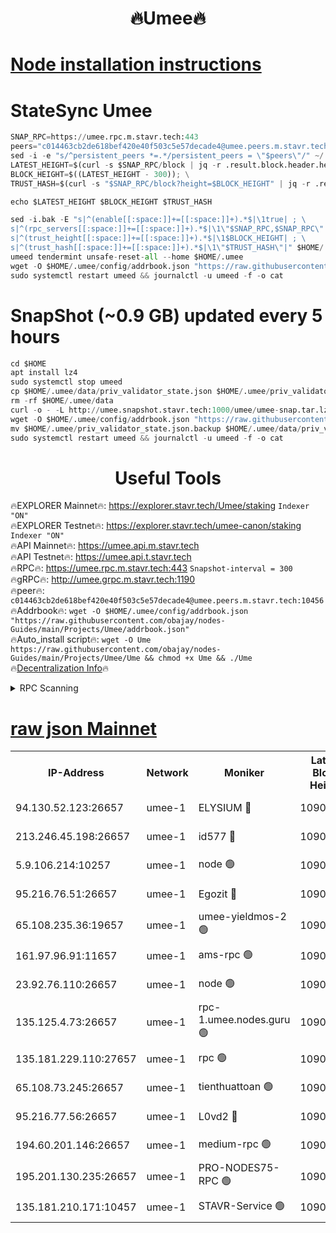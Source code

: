 <h1 align="center"> 🔥Umee🔥</h1>


[Node installation instructions](https://github.com/obajay/nodes-Guides/tree/main/Projects/Umee)
=
# StateSync Umee
```python
SNAP_RPC=https://umee.rpc.m.stavr.tech:443
peers="c014463cb2de618bef420e40f503c5e57decade4@umee.peers.m.stavr.tech:10456"
sed -i -e "s/^persistent_peers *=.*/persistent_peers = \"$peers\"/" ~/.umee/config/config.toml
LATEST_HEIGHT=$(curl -s $SNAP_RPC/block | jq -r .result.block.header.height); \
BLOCK_HEIGHT=$((LATEST_HEIGHT - 300)); \
TRUST_HASH=$(curl -s "$SNAP_RPC/block?height=$BLOCK_HEIGHT" | jq -r .result.block_id.hash)

echo $LATEST_HEIGHT $BLOCK_HEIGHT $TRUST_HASH

sed -i.bak -E "s|^(enable[[:space:]]+=[[:space:]]+).*$|\1true| ; \
s|^(rpc_servers[[:space:]]+=[[:space:]]+).*$|\1\"$SNAP_RPC,$SNAP_RPC\"| ; \
s|^(trust_height[[:space:]]+=[[:space:]]+).*$|\1$BLOCK_HEIGHT| ; \
s|^(trust_hash[[:space:]]+=[[:space:]]+).*$|\1\"$TRUST_HASH\"|" $HOME/.umee/config/config.toml
umeed tendermint unsafe-reset-all --home $HOME/.umee
wget -O $HOME/.umee/config/addrbook.json "https://raw.githubusercontent.com/obajay/nodes-Guides/main/Projects/Umee/addrbook.json"
sudo systemctl restart umeed && journalctl -u umeed -f -o cat
```
# SnapShot (~0.9 GB) updated every 5 hours
```python
cd $HOME
apt install lz4
sudo systemctl stop umeed
cp $HOME/.umee/data/priv_validator_state.json $HOME/.umee/priv_validator_state.json.backup
rm -rf $HOME/.umee/data
curl -o - -L http://umee.snapshot.stavr.tech:1000/umee/umee-snap.tar.lz4 | lz4 -c -d - | tar -x -C $HOME/.umee --strip-components 2
wget -O $HOME/.umee/config/addrbook.json "https://raw.githubusercontent.com/obajay/nodes-Guides/main/Projects/Umee/addrbook.json"
mv $HOME/.umee/priv_validator_state.json.backup $HOME/.umee/data/priv_validator_state.json
sudo systemctl restart umeed && journalctl -u umeed -f -o cat
```
 <h1 align="center"> Useful Tools</h1>

🔥EXPLORER Mainnet🔥:      https://explorer.stavr.tech/Umee/staking             `Indexer "ON"` \
🔥EXPLORER Testnet🔥:        https://explorer.stavr.tech/umee-canon/staking      `Indexer "ON"` \
🔥API Mainnet🔥:                   https://umee.api.m.stavr.tech \
🔥API Testnet🔥:                     https://umee.api.t.stavr.tech \
🔥RPC🔥:                           https://umee.rpc.m.stavr.tech:443                     `Snapshot-interval = 300` \
🔥gRPC🔥:                              http://umee.grpc.m.stavr.tech:1190 \
🔥peer🔥:                     `c014463cb2de618bef420e40f503c5e57decade4@umee.peers.m.stavr.tech:10456` \
🔥Addrbook🔥:    ```wget -O $HOME/.umee/config/addrbook.json "https://raw.githubusercontent.com/obajay/nodes-Guides/main/Projects/Umee/addrbook.json"``` \
🔥Auto_install script🔥: ```wget -O Ume https://raw.githubusercontent.com/obajay/nodes-Guides/main/Projects/Umee/Ume && chmod +x Ume && ./Ume``` \
🔥[Decentralization Info](https://github.com/obajay/StateSync-snapshots/tree/main/Projects/Umee/Decentralization)🔥

<details>
<summary>RPC Scanning</summary>

<h2 align="center"> We scan nodes in real time every 4 hours. And we provide the final result of RPC endpoints.
We cannot influence the operation of these nodes in any way. </h2>


```python
If Voting Power is higher than 0 --> then the Node is a validator of the network and may be subject to attack and be a potential threat to the chain.
```
```python
We marked such validators with a red symbol
```

</details>

[raw json Mainnet](https://rpc-check.umeem.stavr.tech/umeem/rpc-umeem-result.json)
=



<table><tr><th>IP-Address</th><th>Network</th><th>Moniker</th><th>Latest Block Height</th><th>Earliest Block Height</th><th>Catching Up</th><th>Tx Index</th><th>Voting Power</th><th>Scan Time</th></tr><tr><td>94.130.52.123:26657</td><td>umee-1</td><td>ELYSIUM 🔴</td><td>10909038</td><td>3216011</td><td>False</td><td>on</td><td>23171290</td><td>2024-03-07T06:49:15.879750400UTC</td></tr><tr><td>213.246.45.198:26657</td><td>umee-1</td><td>id577 🔴</td><td>10909026</td><td>7100001</td><td>False</td><td>on</td><td>35124362</td><td>2024-03-07T06:48:05.043990659UTC</td></tr><tr><td>5.9.106.214:10257</td><td>umee-1</td><td>node 🟢</td><td>10909034</td><td>7942001</td><td>False</td><td>on</td><td>0</td><td>2024-03-07T06:48:54.875623784UTC</td></tr><tr><td>95.216.76.51:26657</td><td>umee-1</td><td>Egozit 🔴</td><td>10909038</td><td>8262001</td><td>False</td><td>off</td><td>38518960</td><td>2024-03-07T06:49:15.603774856UTC</td></tr><tr><td>65.108.235.36:19657</td><td>umee-1</td><td>umee-yieldmos-2 🟢</td><td>10909018</td><td>9575548</td><td>False</td><td>on</td><td>0</td><td>2024-03-07T06:47:21.622998908UTC</td></tr><tr><td>161.97.96.91:11657</td><td>umee-1</td><td>ams-rpc 🟢</td><td>10909041</td><td>10352001</td><td>False</td><td>on</td><td>0</td><td>2024-03-07T06:49:37.481305901UTC</td></tr><tr><td>23.92.76.110:26657</td><td>umee-1</td><td>node 🟢</td><td>10909045</td><td>10526001</td><td>False</td><td>on</td><td>0</td><td>2024-03-07T06:49:58.675399316UTC</td></tr><tr><td>135.125.4.73:26657</td><td>umee-1</td><td>rpc-1.umee.nodes.guru 🟢</td><td>10909038</td><td>10691018</td><td>False</td><td>on</td><td>0</td><td>2024-03-07T06:49:16.131645815UTC</td></tr><tr><td>135.181.229.110:27657</td><td>umee-1</td><td>rpc 🟢</td><td>10909022</td><td>10754071</td><td>False</td><td>on</td><td>0</td><td>2024-03-07T06:47:44.382119486UTC</td></tr><tr><td>65.108.73.245:26657</td><td>umee-1</td><td>tienthuattoan 🟢</td><td>10909030</td><td>10787155</td><td>False</td><td>on</td><td>0</td><td>2024-03-07T06:48:28.030920018UTC</td></tr><tr><td>95.216.77.56:26657</td><td>umee-1</td><td>L0vd2 🔴</td><td>10909041</td><td>10809041</td><td>False</td><td>off</td><td>38475494</td><td>2024-03-07T06:49:37.196896775UTC</td></tr><tr><td>194.60.201.146:26657</td><td>umee-1</td><td>medium-rpc 🟢</td><td>10909027</td><td>10823243</td><td>False</td><td>on</td><td>0</td><td>2024-03-07T06:48:11.463664805UTC</td></tr><tr><td>195.201.130.235:26657</td><td>umee-1</td><td>PRO-NODES75-RPC 🟢</td><td>10909034</td><td>10881705</td><td>False</td><td>on</td><td>0</td><td>2024-03-07T06:48:52.630793788UTC</td></tr><tr><td>135.181.210.171:10457</td><td>umee-1</td><td>STAVR-Service 🟢</td><td>10909039</td><td>10906590</td><td>False</td><td>on</td><td>0</td><td>2024-03-07T06:49:22.595744512UTC</td></tr></table>
